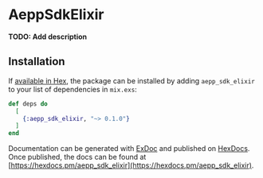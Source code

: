 # AeppSdkElixir

**TODO: Add description**

## Installation

If [available in Hex](https://hex.pm/docs/publish), the package can be installed
by adding `aepp_sdk_elixir` to your list of dependencies in `mix.exs`:

```elixir
def deps do
  [
    {:aepp_sdk_elixir, "~> 0.1.0"}
  ]
end
```

Documentation can be generated with [ExDoc](https://github.com/elixir-lang/ex_doc)
and published on [HexDocs](https://hexdocs.pm). Once published, the docs can
be found at [https://hexdocs.pm/aepp_sdk_elixir](https://hexdocs.pm/aepp_sdk_elixir).

